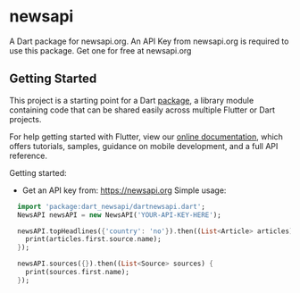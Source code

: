 # newsapi

A Dart package for newsapi.org. An API Key from newsapi.org is required to use this package. Get one for free at newsapi.org

## Getting Started

This project is a starting point for a Dart
[package](https://flutter.dev/developing-packages/),
a library module containing code that can be shared easily across
multiple Flutter or Dart projects.

For help getting started with Flutter, view our 
[online documentation](https://flutter.dev/docs), which offers tutorials, 
samples, guidance on mobile development, and a full API reference.


Getting started:
- Get an API key from: https://newsapi.org
Simple usage:

```dart
  import 'package:dart_newsapi/dartnewsapi.dart';
  NewsAPI newsAPI = new NewsAPI('YOUR-API-KEY-HERE');

  newsAPI.topHeadlines({'country': 'no'}).then((List<Article> articles) {
    print(articles.first.source.name);
  });

  newsAPI.sources({}).then((List<Source> sources) {
    print(sources.first.name);
  });
```
